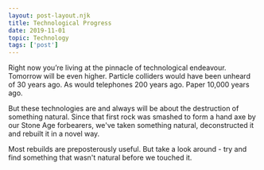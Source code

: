 ```yaml
---
layout: post-layout.njk
title: Technological Progress
date: 2019-11-01
topic: Technology
tags: ['post']
---
```


<!-- Excerpt Start -->Right now you’re living at the pinnacle of technological endeavour. Tomorrow will be even higher.<!-- Excerpt End --> Particle colliders would have been unheard of 30 years ago. As would telephones 200 years ago. Paper 10,000 years ago.

But these technologies are and always will be about the destruction of something natural. Since that first rock was smashed to form a hand axe by our Stone Age forbearers, we've taken something natural, deconstructed it and rebuilt it in a novel way.

Most rebuilds are preposterously useful. But take a look around - try and find something that wasn't natural before we touched it.

